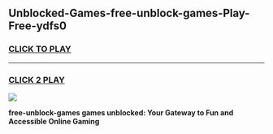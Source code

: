 
## Unblocked-Games-free-unblock-games-Play-Free-ydfs0
<h3>
<a href="https://premium76.site?title=free-unblock-games&ref=18A1">CLICK TO PLAY</a></h3>
<hr>

<h3>
<a href="https://premium76.site?title=free-unblock-games&ref=18A1">CLICK 2 PLAY</a>
  
</h3>

<a href="https://premium76.site?title=free-unblock-games&ref=18A1"><img src="https://clearcache.store/games.png"></a>


**free-unblock-games games unblocked: Your Gateway to Fun and Accessible Online Gaming**
